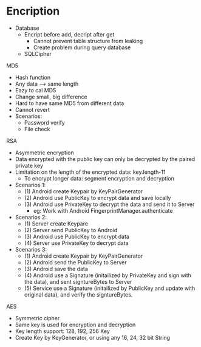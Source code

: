 # Encription

- Database
    - Encript before add, decript after get
        - Cannot prevent table structure from leaking
        - Create problem during query database
    - SQLCipher

MD5
- Hash function
- Any data --> same length
- Eazy to cal MD5
- Change small, big difference
- Hard to have same MD5 from different data
- Cannot revert
- Scenarios:
    - Password verify
    - File check

RSA
- Asymmetric encryption
- Data encrypted with the public key can only be decrypted by the paired private key
- Limitation on the length of the encrypted data: key.length-11
    - To encrypt longer data: segment encryption and decryption
- Scenarios 1:
    - (1) Android create Keypair by KeyPairGenerator
    - (2) Android use PublicKey to encrypt data and save locally
    - (3) Android use PrivateKey to decrypt the data and send it to Server
        - eg: Work with Android FingerprintManager.authenticate
- Scenarios 2:
    - (1) Server create Keypare
    - (2) Server send PublicKey to Android
    - (3) Android use PublicKey to encrypt data
    - (4) Server use PrivateKey to decrypt data
- Scenarios 3:
    - (1) Android create Keypair by KeyPairGenerator
    - (2) Android send the PublicKey to Server
    - (3) Android save the data
    - (4) Android use a Signature (initailized by PrivateKey and sign with the data), and sent signtureBytes to Server
    - (5) Service use a Signature (initailized by PublicKey and update with original data), and verify the signtureBytes.

AES
- Symmetric cipher
- Same key is used for encryption and decryption
- Key length support: 128, 192, 256 Key
- Create Key by KeyGenerator, or using any 16, 24, 32 bit String
